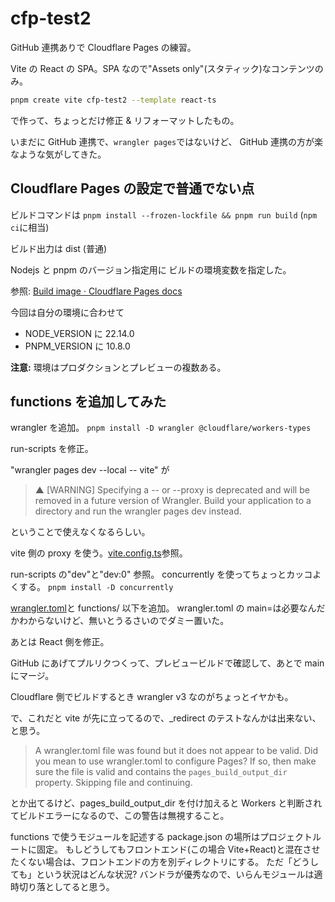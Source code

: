 # cfp-test2

GitHub 連携ありで Cloudflare Pages の練習。

Vite の React の SPA。SPA なので"Assets only"(スタティック)なコンテンツのみ。

```sh
pnpm create vite cfp-test2 --template react-ts
```

で作って、ちょっとだけ修正 & リフォーマットしたもの。

いまだに GitHub 連携で、`wrangler pages`ではないけど、
GitHub 連携の方が楽なような気がしてきた。

## Cloudflare Pages の設定で普通でない点

ビルドコマンドは `pnpm install --frozen-lockfile && pnpm run build`
(`npm ci`に相当)

ビルド出力は dist (普通)

Nodejs と
pnpm のバージョン指定用に
ビルドの環境変数を指定した。

参照: [Build image · Cloudflare Pages docs](https://developers.cloudflare.com/pages/configuration/build-image/?utm_source=chatgpt.com#languages-and-runtime)

今回は自分の環境に合わせて

- NODE_VERSION に 22.14.0
- PNPM_VERSION に 10.8.0

**注意:** 環境はプロダクションとプレビューの複数ある。

## functions を追加してみた

wrangler を追加。 `pnpm install -D wrangler @cloudflare/workers-types`

run-scripts を修正。

"wrangler pages dev --local -- vite" が

> ▲ [WARNING] Specifying a -- <command> or --proxy is deprecated and will be removed in a future version of Wrangler.
> Build your application to a directory and run the wrangler pages dev <directory> instead.

ということで使えなくなるらしい。

vite 側の proxy を使う。[vite.config.ts](vite.config.ts)参照。

run-scripts の"dev"と"dev:0" 参照。
concurrently を使ってちょっとカッコよくする。
`pnpm install -D concurrently`

[wrangler.toml](wrangler.toml)と functions/ 以下を追加。
wrangler.toml の main=は必要なんだかわからないけど、無いとうるさいのでダミー置いた。

あとは React 側を修正。

GitHub にあげてプルリクつくって、プレビュービルドで確認して、あとで main にマージ。

Cloudflare 側でビルドするとき wrangler v3 なのがちょっとイヤかも。

で、これだと vite が先に立ってるので、\_redirect のテストなんかは出来ない、と思う。

> A wrangler.toml file was found but it does not appear to be valid. Did you mean to use wrangler.toml to configure Pages? If so, then make sure the file is valid and contains the `pages_build_output_dir` property. Skipping file and continuing.

とか出てるけど、pages_build_output_dir を付け加えると Workers と判断されてビルドエラーになるので、この警告は無視すること。

functions で使うモジュールを記述する package.json の場所はプロジェクトルートに固定。
もしどうしてもフロントエンド(この場合 Vite+React)と混在させたくない場合は、フロントエンドの方を別ディレクトリにする。
ただ「どうしても」という状況はどんな状況? バンドラが優秀なので、いらんモジュールは適時切り落としてると思う。
